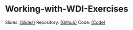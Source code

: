 # Working-with-WDI-Exercises
 Slides: [(Slides)](https://ikertrevino.github.io/Working-with-WDI-Exercises/)
Repository: [(Github)](https://github.com/IkerTrevino/Working-with-WDI-Exercises)
Code: [(Code)](https://github.com/IkerTrevino/Working-with-WDI-Exercises/blob/gh-pages/Working-with-WDI-Exercises.ipynb)
